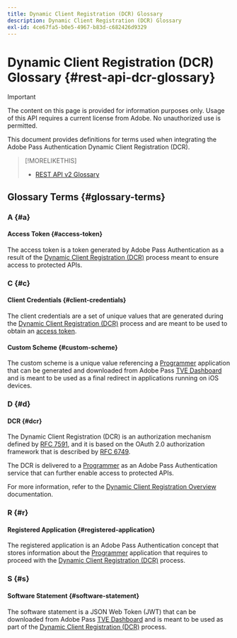 ```yaml
---
title: Dynamic Client Registration (DCR) Glossary
description: Dynamic Client Registration (DCR) Glossary
exl-id: 4ce67fa5-b0e5-4967-b83d-c682426d9329
---
```

# Dynamic Client Registration (DCR) Glossary {#rest-api-dcr-glossary}

>[!IMPORTANT]
>
> The content on this page is provided for information purposes only. Usage of this API requires a current license from Adobe. No unauthorized use is permitted.

This document provides definitions for terms used when integrating the Adobe Pass Authentication Dynamic Client Registration (DCR).

>[!MORELIKETHIS]
> 
> * [REST API v2 Glossary](/help/authentication/integration-guide-programmers/rest-apis/rest-api-v2/rest-api-v2-glossary.md)

## Glossary Terms {#glossary-terms}

### A {#a}

#### Access Token {#access-token}

The access token is a token generated by Adobe Pass Authentication as a result of the [Dynamic Client Registration (DCR)](#dcr) process meant to ensure access to protected APIs.

### C {#c}

#### Client Credentials {#client-credentials}

The client credentials are a set of unique values that are generated during the [Dynamic Client Registration (DCR)](#dcr) process and are meant to be used to obtain an [access token](#access-token).

#### Custom Scheme {#custom-scheme}

The custom scheme is a unique value referencing a [Programmer](/help/authentication/integration-guide-programmers/rest-apis/rest-api-v2/rest-api-v2-glossary.md#programmer) application that can be generated and downloaded from Adobe Pass [TVE Dashboard](/help/authentication/integration-guide-programmers/rest-apis/rest-api-v2/rest-api-v2-glossary.md#tve-dashboard) and is meant to be used as a final redirect in applications running on iOS devices.

### D {#d}

#### DCR {#dcr}

The Dynamic Client Registration (DCR) is an authorization mechanism defined by [RFC 7591](https://datatracker.ietf.org/doc/html/rfc7591), and it is based on the OAuth 2.0 authorization framework that is described by [RFC 6749](https://datatracker.ietf.org/doc/html/rfc6749).

The DCR is delivered to a [Programmer](/help/authentication/integration-guide-programmers/rest-apis/rest-api-v2/rest-api-v2-glossary.md#programmer) as an Adobe Pass Authentication service that can further enable access to protected APIs.

For more information, refer to the [Dynamic Client Registration Overview](/help/authentication/integration-guide-programmers/rest-apis/rest-api-dcr/dynamic-client-registration-overview.md) documentation.

### R {#r}

#### Registered Application {#registered-application}

The registered application is an Adobe Pass Authentication concept that stores information about the [Programmer](/help/authentication/integration-guide-programmers/rest-apis/rest-api-v2/rest-api-v2-glossary.md#programmer) application that requires to proceed with the [Dynamic Client Registration (DCR)](#dcr) process.

### S {#s}

#### Software Statement {#software-statement}

The software statement is a JSON Web Token (JWT) that can be downloaded from Adobe Pass [TVE Dashboard](/help/authentication/integration-guide-programmers/rest-apis/rest-api-v2/rest-api-v2-glossary.md#tve-dashboard) and is meant to be used as part of the [Dynamic Client Registration (DCR)](#dcr) process.
